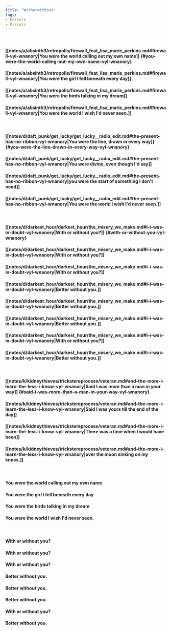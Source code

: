 ```yaml
---
title: "Withorwithout"
tags:
- Parcels
- Parcels
---
```

&nbsp;
#### [[notes/a/absinth3/retropolis/firewall_feat_lisa_marie_perkins.md#firewall-vyl-wnanory|You were the world calling out my own name]] {#you-were-the-world-calling-out-my-own-name-vyl-wnanory}
#### [[notes/a/absinth3/retropolis/firewall_feat_lisa_marie_perkins.md#firewall-vyl-wnanory|You were the girl I fell beneath every day]]
#### [[notes/a/absinth3/retropolis/firewall_feat_lisa_marie_perkins.md#firewall-vyl-wnanory|You were the birds talking in my dream]]
#### [[notes/a/absinth3/retropolis/firewall_feat_lisa_marie_perkins.md#firewall-vyl-wnanory|You were the world I wish I'd never seen.]]
&nbsp;
#### [[notes/d/daft_punk/get_lucky/get_lucky__radio_edit.md#the-present-has-no-ribbon-vyl-wnanory|You were the line, drawn in every way]] {#you-were-the-line-drawn-in-every-way-vyl-wnanory}
#### [[notes/d/daft_punk/get_lucky/get_lucky__radio_edit.md#the-present-has-no-ribbon-vyl-wnanory|You were divine, even though I'd say]]
#### [[notes/d/daft_punk/get_lucky/get_lucky__radio_edit.md#the-present-has-no-ribbon-vyl-wnanory|you were the start of something I don't need]]
#### [[notes/d/daft_punk/get_lucky/get_lucky__radio_edit.md#the-present-has-no-ribbon-vyl-wnanory|You were the world I wish I'd never seen.]]
&nbsp;
#### [[notes/d/darkest_hour/darkest_hour/the_misery_we_make.md#i-i-was-in-doubt-vyl-wnanory|With or without you?]] {#with-or-without-you-vyl-wnanory}
#### [[notes/d/darkest_hour/darkest_hour/the_misery_we_make.md#i-i-was-in-doubt-vyl-wnanory|With or without you?]]
#### [[notes/d/darkest_hour/darkest_hour/the_misery_we_make.md#i-i-was-in-doubt-vyl-wnanory|With or without you?]]
#### [[notes/d/darkest_hour/darkest_hour/the_misery_we_make.md#i-i-was-in-doubt-vyl-wnanory|Better without you.]]
#### [[notes/d/darkest_hour/darkest_hour/the_misery_we_make.md#i-i-was-in-doubt-vyl-wnanory|Better without you.]]
#### [[notes/d/darkest_hour/darkest_hour/the_misery_we_make.md#i-i-was-in-doubt-vyl-wnanory|Better without you.]]
#### [[notes/d/darkest_hour/darkest_hour/the_misery_we_make.md#i-i-was-in-doubt-vyl-wnanory|With or without you?]]
#### [[notes/d/darkest_hour/darkest_hour/the_misery_we_make.md#i-i-was-in-doubt-vyl-wnanory|Better without you.]]
&nbsp;
#### [[notes/k/kidneythieves/trickstereprocess/veteran.md#and-the-more-i-learn-the-less-i-know-vyl-wnanory|Said I was more than a man in your way]] {#said-i-was-more-than-a-man-in-your-way-vyl-wnanory}
#### [[notes/k/kidneythieves/trickstereprocess/veteran.md#and-the-more-i-learn-the-less-i-know-vyl-wnanory|Said I was yours till the end of the day]]
#### [[notes/k/kidneythieves/trickstereprocess/veteran.md#and-the-more-i-learn-the-less-i-know-vyl-wnanory|There was a time when I would have been]]
#### [[notes/k/kidneythieves/trickstereprocess/veteran.md#and-the-more-i-learn-the-less-i-know-vyl-wnanory|over the moon sinking on my knees.]]
&nbsp;
#### You were the world calling out my own name
#### You were the girl I fell beneath every day
#### You were the birds talking in my dream
#### You were the world I wish I'd never seen.
&nbsp;
#### With or without you?
#### With or without you?
#### With or without you?
#### Better without you.
#### Better without you.
#### Better without you.
#### With or without you?
#### Better without you.
